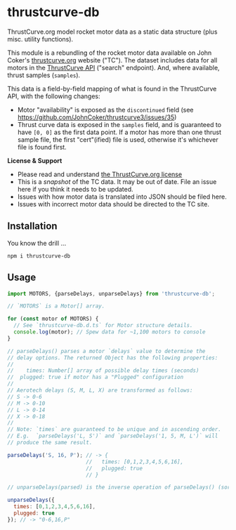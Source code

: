 # thrustcurve-db

ThrustCurve.org model rocket motor data as a static data structure (plus misc.
utility functions).

This module is a rebundling of the rocket motor data available on John Coker's
[thrustcurve.org](https://thrustcurve.org) website ("TC").  The dataset includes data for all motors in the [ThrustCurve API](https://www.thrustcurve.org/info/api.html) ("search" endpoint).  And, where available, thrust samples (`samples`).

This data is a field-by-field mapping of what is found in the ThrustCurve API, with the following changes:
* Motor "availability" is exposed as the `discontinued` field (see https://github.com/JohnCoker/thrustcurve3/issues/35)
* Thrust curve data is exposed in the `samples` field, and is guaranteed to have `[0, 0]` as the first data point.  If a motor has more than one thrust sample file, the first "cert"(ified) file is used, otherwise it's whichever file is found first.

**License & Support**

* Please read and understand [the ThrustCurve.org license](https://www.thrustcurve.org/info/contribute.html#license)
* This is a *snapshot* of the TC data.  It may be out of date.  File an issue here if you think it needs to be updated.
* Issues with how motor data is translated into JSON should be filed here.
* Issues with incorrect motor data should be directed to the TC site.

## Installation

You know the drill ...

```
npm i thrustcurve-db
```

## Usage

```js
import MOTORS, {parseDelays, unparseDelays} from 'thrustcurve-db';

// `MOTORS` is a Motor[] array.

for (const motor of MOTORS) {
  // See `thrustcurve-db.d.ts` for Motor structure details.
  console.log(motor); // Spew data for ~1,100 motors to console
}

// parseDelays() parses a motor `delays` value to determine the
// delay options. The returned Object has the following properties:
//
//    times: Number[] array of possible delay times (seconds)
//  plugged: true if motor has a "Plugged" configuration
//
// Aerotech delays (S, M, L, X) are transformed as follows:
// S -> 0-6
// M -> 0-10
// L -> 0-14
// X -> 0-18
//
// Note: `times` are guaranteed to be unique and in ascending order.
// E.g.  `parseDelays('L, S')` and `parseDelays('1, 5, M, L')` will
// produce the same result.

parseDelays('S, 16, P'); // -> {
                         //   times: [0,1,2,3,4,5,6,16],
                         //   plugged: true
                         // }

// unparseDelays(parsed) is the inverse operation of parseDelays() (sort of).

unparseDelays({
  times: [0,1,2,3,4,5,6,16],
  plugged: true
}); // -> "0-6,16,P"
```
